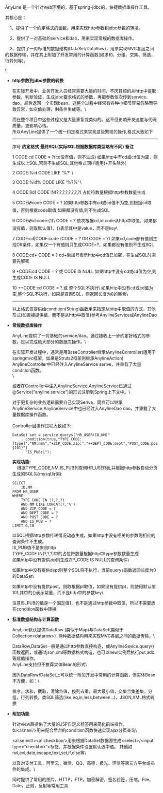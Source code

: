 AnyLine 是一个针对web环境的，基于spring-jdbc的，快捷数据库操作工具。

其核心是：

    1、提供了一个约定格式的函数，用来实现http参数到jdbc参数的转换。

    2、提供了一对基础的service和dao，用来实现常规的数据库操作。

   
3、提供了一对标准的数据结构(DataSet/DataRow)，用来实现MVC各层之间的数据传输，并在其上附加了开发常用的计算函数(如求和、分组、交集、筛选，行转列等)。

\

-   **http参数到jdbc参数的转换**

    在实际开发中、业务开发人员经常需要大量的时间，不厌其烦的从http中提取参数，判断验证，生成jdbc要求格式的参数，再把参数依次传到service、dao，最后返回一个实现bean。这整个过程中经常有各种小细节容易忽略而导致异常，如空值处理，IN条件生成等。\

    而在整个项目中这些过程又是大量重复或类似的。这不但影响开发速度与代码质量，更影响心情。\
     所以AnyLine提供了一个统一约定格式来实现这些繁琐的操作,格式大致如下

      ------ ---------------------- -------------------------------------------- ------------------------------------------------------------------------------------------
      序号   **约定格式**           **最终SQL(实际SQL根据数据库类型略有不同)**   **备注**

      1      CODE:cd                CODE = ?(cd没有值，则不生成)                 如果http中有cd或cd值为空，则生成以上SQL,否则不生成SQL,其他格式同样适用(+开头除外)

      2      CODE:%id               CODE LIKE '%?'                               \
                                                                                 

      3      CODE:%id%              CODE LIKE '%?%'                              \
                                                                                 

      4      CODE:[id]              CODE IN(?,?,?,?,?,?,?,?)                     占位符数量根据http参数数量生成

      5      CODE:cd:code           CODE = ?                                     如果http参数中有cd或cd值不为空,则根据cd取值，否则根据code取值,如果都没有值,则不生成SQL

      6      CODE:cd:id:code:{1}\   CODE = ?                                     依次根据cd,id,code从http中取值，如果都没有值，则取默认值1，{}表示其中是value，而不是key\
                                                                                 

      7      CODE:cd|CODE:code      (CODE = ? OR CODE = ?)                       如果cd,code都有值则生成OR条件，如果仅一个有值则只生成CODE=?，如果都没有值则不生成SQL

      8      CODE:cd+               CODE = ?                                     cd+后加号表示http中cd值已加密，在生成SQL时需要先解密

      9      +CODE:cd               CODE = ? 或 CODE IS NULL                     如果http中没有cd或cd值为空,则生成CODE IS NULL

      10     ++CODE:cd              CODE = ? 或 整个SQL不执行\                   如果http中没有cd或cd值为空,整个SQL不执行，如果是查询SQL，则返回长度为0的集合\
                                                                                 
      ------ ---------------------- -------------------------------------------- ------------------------------------------------------------------------------------------

    以上格式仅提供给condition(String)函数用来指定从http中取值的方式，其他形式(如直接提供值，而不是从http中取值)参考AnylineService或AnylineDao

-   **常规数据库操作**

    AnyLine提供了一对基础的service/dao。通过接收上一步约定好格式的参数，足以完成绝大部分的数据库操作。\

    在实际开发过程中，通常是用BaseController继承tAnylineController(适用于springmvc框架，如果是Struts2框架则继承AnylineAction)\
     AnylineController中已经注入AnylineService
    serive，并重载了大量condition函数。\
     \

    或者在Controller中注入AnylineService,AnylineService已通过@Service("anyline.service")的形式注册到Spring上下文中。\

    对于更复杂的业务逻辑需要自己实现Serive，同样可以继承AnylineService,AnylineService中也已经注入AnylineDao
    dao，并重载了大量数据库操作函数。\
     \
     Controller层操作过程大致如下:

    ``` {.brush:java}
    DataSet set = service.querys("HR_USER(ID,NM)"
        , condition(true,"TYPE_CODE:[type]","NM:nm%","+ZIP_CODE:zip:","++DEPT_CODE:dept","POST_CODE:post:pt:{101}")
        , "IS_PUB:1");
    ```

    **实现功能:**\
        
    根据TYPE\_CODE,NM,IS\_PUB列查询HR\_USER表,并根据http参数自动分页\
     生成的SQL(以mysql为例):

    ``` {.brush:sql}
    SELECT 
        ID,NM
    FROM HR_USER  
    WHERE 
        TYPE_CODE IN (?,?,?)  
        AND NM LIKE CONCAT(?,'%')
        AND ZIP_CODE = ?
        AND DEPT_CODE = ?
        AND POST_CODE = ?
        AND IS_PUB = ?
    LIMIT 0,10
    ```

    以SQL根据http参数传递情况动态生成，如果http中没有相关的参数则相应的查询条件不生成。\
     IS\_PUB值不是来自http\
     TYPE\_CODE IN(?,?,?)中的占位符数量根据http中type参数数量生成\
     如果http中没有提供zip则生成ZIP\_CODE IS NULL的查询条件\

    如果http中没有提供dept则整个SQL将不执行，当前querys函数返回长度为0的DataSet\

    如果http中没有提供post，则取根据pt取值，如果没有提供pt，则使用默认值101,其中的{}表示常量，而不是http中的参数key\

    注意IS\_PUB的值是一个固定值1，也不是通过http参数中取值，所以不需要放在condition函数中转换

-   **标准数据结构与计算函数**

    AnyLine默认提供DataRow
    (类似于Map)与DataSet(类似于Collection\<datarow\>）两种数据结构用来实现MVC各层之间的数据传输，\

    DataRow,DataSet一般是通过http参数直接构造，或AnylineSevice.query()函数返回，或通过json,xml等数据格式构造，也可以new实例后执行put,add等赋值操作。\
     AnyLine支持但不推荐实体Bean的形式\

    因为DataRow/DataSet上可以统一附加开发中常用的计算函数，但实体Bean不方便，如：\

    排序，求和，截取，清除空值，按列去重，最大最小值，交集合集差集，分组，行列转换，类SQL筛选(like,eq,in,less,between...)，JSON,XML格式转换

-   **附加功能**

    针对view层提供了大量的JSP自定义标签用来简化前端操作。\
     如\<al:navi/\>用来配合后台的condition函数快速实现ajax分页查询\

    \<al:select/\>\<al:checkbox/\>用来根据DataSet数据源生成\<select\>/\<input
    type="checkbox"\>标签，并根据条件设置默认选中值。
    其他如nvl,evl,date,escape,text,set,if,else等\

    以及对支付工具，阿里云，微信，QQ，高德，极光，环信等第三方平台或插件的集成。\

    同时提供了常用的图片，HTTP，FTP，加密解密，签名验签，压缩，File，Date，正则，反射等常用工具


